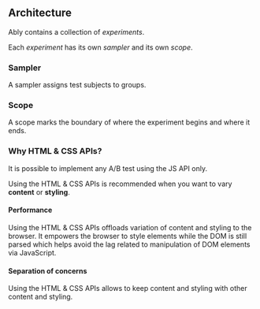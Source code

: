 ## Architecture

Ably contains a collection of *experiments*.

Each *experiment* has its own *sampler* and its own *scope*.

### Sampler ###

A sampler assigns test subjects to groups.

### Scope

A scope marks the boundary of where the experiment begins and where it ends.

### Why HTML & CSS APIs?

It is possible to implement any A/B test using the JS API only.

Using the HTML & CSS APIs is recommended when you want to vary **content** or **styling**.

#### Performance
   
   Using the HTML & CSS APIs offloads variation of content and styling to the browser. It empowers the browser to style elements while the DOM is still parsed which helps avoid the lag related to manipulation of DOM elements via JavaScript. 

#### Separation of concerns

   Using the HTML & CSS APIs allows to keep content and styling with other content and styling.
